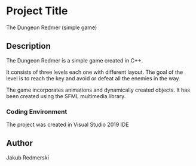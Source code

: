 # Project Title

The Dungeon Redmer (simple game)


## Description

The Dungeon Redmer is a simple game created in C++.

It consists of three levels each one with different layout.
The goal of the level is to reach the key and avoid or defeat all the enemies in the way.

The game incorporates animations and dynamically created objects.
It has been created using the SFML multimedia library.

### Coding Environment

The project was created in Visual Studio 2019 IDE 


## Author

Jakub Redmerski
